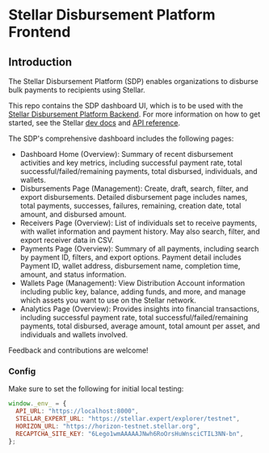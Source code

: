 # Stellar Disbursement Platform Frontend

## Introduction

The Stellar Disbursement Platform (SDP) enables organizations to disburse bulk payments to recipients using Stellar.

This repo contains the SDP dashboard UI, which is to be used with the [Stellar Disbursement Platform Backend](https://github.com/stellar/stellar-disbursement-platform-backend). For more information on how to get started, see the Stellar [dev docs](https://developers.stellar.org/docs/category/use-the-stellar-disbursement-platform) and [API reference](https://developers.stellar.org/api/stellar-disbursement-platform).

The SDP's comprehensive dashboard includes the following pages:
* Dashboard Home (Overview): Summary of recent disbursement activities and key metrics, including successful payment rate, total successful/failed/remaining payments, total disbursed, individuals, and wallets.
* Disbursements Page (Management): Create, draft, search, filter, and export disbursements.  Detailed disbursement page includes names, total payments, successes, failures, remaining, creation date, total amount, and disbursed amount.
* Receivers Page (Overview): List of individuals set to receive payments, with wallet information and payment history. May also search, filter, and export receiver data in CSV.
* Payments Page (Overview): Summary of all payments, including search by payment ID, filters, and export options. Payment detail includes Payment ID, wallet address, disbursement name, completion time, amount, and status information.
* Wallets Page (Management): View Distribution Account information including public key, balance, adding funds, and more, and manage which assets you want to use on the Stellar network.
* Analytics Page (Overview): Provides insights into financial transactions, including successful payment rate, total successful/failed/remaining payments, total disbursed, average amount, total amount per asset, and individuals and wallets involved.

Feedback and contributions are welcome!

### Config

Make sure to set the following for initial local testing:

```javascript
window._env_ = {
  API_URL: "https://localhost:8000",
  STELLAR_EXPERT_URL: "https://stellar.expert/explorer/testnet",
  HORIZON_URL: "https://horizon-testnet.stellar.org",
  RECAPTCHA_SITE_KEY: "6Lego1wmAAAAAJNwh6RoOrsHuWnsciCTIL3NN-bn",
}; 
```
